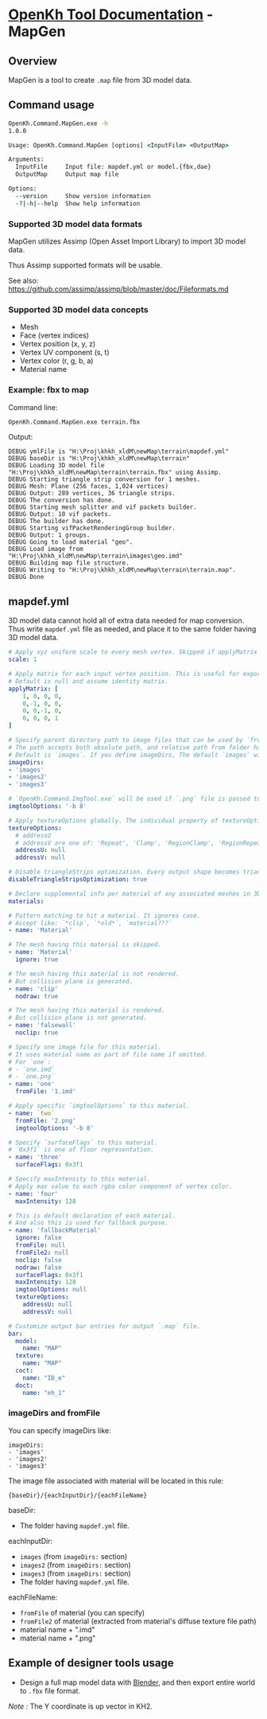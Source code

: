 # [OpenKh Tool Documentation](../index.md) - MapGen

## Overview

MapGen is a tool to create `.map` file from 3D model data.

## Command usage

```bat
OpenKh.Command.MapGen.exe -h
1.0.0

Usage: OpenKh.Command.MapGen [options] <InputFile> <OutputMap>

Arguments:
  InputFile     Input file: mapdef.yml or model.{fbx,dae}
  OutputMap     Output map file

Options:
  --version     Show version information
  -?|-h|--help  Show help information
```

### Supported 3D model data formats

MapGen utilizes Assimp (Open Asset Import Library) to import 3D model data.

Thus Assimp supported formats will be usable.

See also: https://github.com/assimp/assimp/blob/master/doc/Fileformats.md

### Supported 3D model data concepts

- Mesh
- Face (vertex indices)
- Vertex position (x, y, z)
- Vertex UV component (s, t)
- Vertex color (r, g, b, a)
- Material name

### Example: fbx to map

Command line:

```bat
OpenKh.Command.MapGen.exe terrain.fbx
```

Output:

```
DEBUG ymlFile is "H:\Proj\khkh_xldM\newMap\terrain\mapdef.yml"
DEBUG baseDir is "H:\Proj\khkh_xldM\newMap\terrain"
DEBUG Loading 3D model file "H:\Proj\khkh_xldM\newMap\terrain\terrain.fbx" using Assimp.
DEBUG Starting triangle strip conversion for 1 meshes.
DEBUG Mesh: Plane (256 faces, 1,024 vertices)
DEBUG Output: 289 vertices, 36 triangle strips.
DEBUG The conversion has done.
DEBUG Starting mesh splitter and vif packets builder.
DEBUG Output: 10 vif packets.
DEBUG The builder has done.
DEBUG Starting vifPacketRenderingGroup builder.
DEBUG Output: 1 groups.
DEBUG Going to load material "geo".
DEBUG Load image from "H:\Proj\khkh_xldM\newMap\terrain\images\geo.imd"
DEBUG Building map file structure.
DEBUG Writing to "H:\Proj\khkh_xldM\newMap\terrain\terrain.map".
DEBUG Done
```

## mapdef.yml

3D model data cannot hold all of extra data needed for map conversion.
Thus write `mapdef.yml` file as needed, and place it to the same folder having 3D model data.

```yml
# Apply xyz uniform scale to every mesh vertex. Skipped if applyMatrix exists.
scale: 1

# Apply matrix for each input vertex position. This is useful for exported map from KH1.
# Default is null and assume identity matrix.
applyMatrix: [
    1, 0, 0, 0, 
    0,-1, 0, 0, 
    0, 0,-1, 0, 
    0, 0, 0, 1
]

# Specify parent directory path to image files that can be used by `fromFile`
# The path accepts both absolute path, and relative path from folder having `mapdef.yml`.
# Default is `images`. If you define imageDirs, The default `images` will be lost.
imageDirs:
- 'images'
- 'images2'
- 'images3'

# `OpenKh.Command.ImgTool.exe` will be used if `.png` file is passed to `fromFile`
imgtoolOptions: '-b 8'

# Apply textureOptions globally. The individual property of textureOptions will be adopted.
textureOptions:
  # addressU
  # addressV are one of: 'Repeat', 'Clamp', 'RegionClamp', 'RegionRepeat'
  addressU: null
  addressV: null

# Disable triangleStrips optimization. Every output shape becomes triangle.
disableTriangleStripsOptimization: true

# Declare supplemental info per material of any associated meshes in 3D model data
materials:

# Pattern matching to hit a material. It ignores case.
# Accept like: `*clip`, `*old*`, `material???`
- name: 'Material'

# The mesh having this material is skipped.
- name: 'Material'
  ignore: true

# The mesh having this material is not rendered.
# But collision plane is generated.
- name: 'clip'
  nodraw: true

# The mesh having this material is rendered.
# But collision plane is not generated.
- name: 'falsewall'
  noclip: true

# Specify one image file for this material.
# It uses material name as part of file name if omitted.
# For `one`:
# - `one.imd`
# - `one.png`
- name: 'one'
  fromFile: '1.imd'

# Apply specific `imgtoolOptions` to this material.
- name: `two`
  fromFile: '2.png'
  imgtoolOptions: '-b 8'

# Specify `surfaceFlags` to this material.
# `0x3f1` is one of floor representation.
- name: 'three'
  surfaceFlags: 0x3f1

# Specify maxIntensity to this material.
# Apply max value to each rgba color component of vertex color.
- name: 'four'
  maxIntensity: 128

# This is default declaration of each material.
# And also this is used for fallback purpose.
- name: 'fallbackMaterial'
  ignore: false
  fromFile: null
  fromFile2: null
  noclip: false
  nodraw: false
  surfaceFlags: 0x3f1
  maxIntensity: 128
  imgtoolOptions: null
  textureOptions:
    addressU: null
    addressV: null

# Customize output bar entries for output `.map` file.
bar:
  model:
    name: "MAP"
  texture:
    name: "MAP"
  coct:
    name: "ID_e"
  doct:
    name: "eh_1"
```

### imageDirs and fromFile

You can specify imageDirs like:

```
imageDirs:
- 'images'
- 'images2'
- 'images3'
```

The image file associated with material will be located in this rule:

`{baseDir}/{eachInputDir}/{eachFileName}`

baseDir:

- The folder having `mapdef.yml` file.

eachInputDir:

- `images` (from `imageDirs:` section)
- `images2` (from `imageDirs:` section)
- `images3` (from `imageDirs:` section)
- The folder having `mapdef.yml` file.

eachFileName:

- `fromFile` of material (you can specify)
- `fromFile2` of material (extracted from material's diffuse texture file path)
- material name + ".imd"
- material name + ".png"


## Example of designer tools usage

- Design a full map model data with [Blender](https://www.blender.org/),
  and then export entire world to `.fbx` file format.

_Note :_ The Y coordinate is up vector in KH2.
